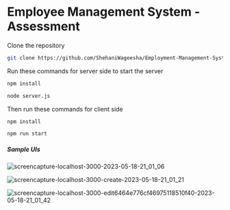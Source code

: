 <h1>Employee Management System - Assessment</h1>

Clone the repository
```sh
git clone https://github.com/ShehaniWageesha/Employment-Management-System.git
```

Run these commands for server side to start the server

```sh
npm install
```

```sh
node server.js
```

Then run these commands for client side

```sh
npm install
```

```sh
npm run start
```

<h5>Sample UIs</h5>


![screencapture-localhost-3000-2023-05-18-21_01_06](https://github.com/ShehaniWageesha/Employment-Management-System/assets/66903669/627a1996-41e0-4165-a4e8-ce528825bdc4)

![screencapture-localhost-3000-create-2023-05-18-21_01_21](https://github.com/ShehaniWageesha/Employment-Management-System/assets/66903669/6ed767e6-344a-4819-ae70-bfe23393727b)

![screencapture-localhost-3000-edit6464e776cf46975118510f40-2023-05-18-21_01_42](https://github.com/ShehaniWageesha/Employment-Management-System/assets/66903669/6f14e4cf-baf9-4a63-9f34-7471bad17ab4)

